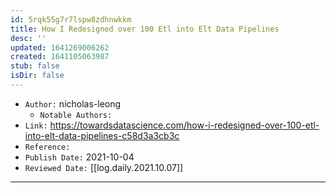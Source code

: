 ```yaml
---
id: 5rqk55g7r7lspw8zdhnwkkm
title: How I Redesigned over 100 Etl into Elt Data Pipelines
desc: ''
updated: 1641269006262
created: 1641105063987
stub: false
isDir: false
---
```



- `Author:` nicholas-leong
  - `Notable Authors:` 
- `Link:` <https://towardsdatascience.com/how-i-redesigned-over-100-etl-into-elt-data-pipelines-c58d3a3cb3c>
- `Reference:` 
- `Publish Date:` 2021-10-04
- `Reviewed Date:` [[log.daily.2021.10.07]]

---

